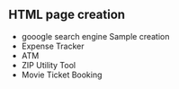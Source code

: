 ## HTML page creation 
* gooogle search engine Sample creation
* Expense Tracker
* ATM
* ZIP Utility Tool
* Movie Ticket Booking

  

